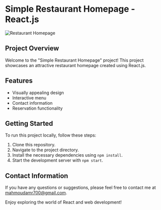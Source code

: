 # Simple Restaurant Homepage - React.js

![Restaurant Homepage](/public/restaurant.jpg)

## Project Overview
Welcome to the "Simple Restaurant Homepage" project! This project showcases an attractive restaurant homepage created using React.js.

## Features
- Visually appealing design
- Interactive menu
- Contact information
- Reservation functionality

## Getting Started
To run this project locally, follow these steps:

1. Clone this repository.
2. Navigate to the project directory.
3. Install the necessary dependencies using `npm install`.
4. Start the development server with `npm start`.

## Contact Information
If you have any questions or suggestions, please feel free to contact me at [mahmoudamr700@gmail.com](mailto:mahmoudamr700@gmail.com).

Enjoy exploring the world of React and web development!

